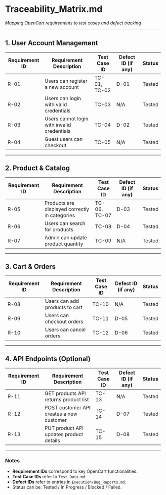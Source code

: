 # Traceability_Matrix.md
*Mapping OpenCart requirements to test cases and defect tracking*

---

## 1. User Account Management

| Requirement ID | Requirement Description | Test Case ID | Defect ID (if any) | Status |
|----------------|------------------------|--------------|------------------|--------|
| R-01 | Users can register a new account | TC-01, TC-02 | D-01 | Tested |
| R-02 | Users can login with valid credentials | TC-03 | N/A | Tested |
| R-03 | Users cannot login with invalid credentials | TC-04 | D-02 | Tested |
| R-04 | Guest users can checkout | TC-05 | N/A | Tested |

---

## 2. Product & Catalog

| Requirement ID | Requirement Description | Test Case ID | Defect ID (if any) | Status |
|----------------|------------------------|--------------|------------------|--------|
| R-05 | Products are displayed correctly in categories | TC-06, TC-07 | D-03 | Tested |
| R-06 | Users can search for products | TC-08 | D-04 | Tested |
| R-07 | Admin can update product quantity | TC-09 | N/A | Tested |

---

## 3. Cart & Orders

| Requirement ID | Requirement Description | Test Case ID | Defect ID (if any) | Status |
|----------------|------------------------|--------------|------------------|--------|
| R-08 | Users can add products to cart | TC-10 | N/A | Tested |
| R-09 | Users can checkout orders | TC-11 | D-05 | Tested |
| R-10 | Users can cancel orders | TC-12 | D-06 | Tested |

---

## 4. API Endpoints (Optional)

| Requirement ID | Requirement Description | Test Case ID | Defect ID (if any) | Status |
|----------------|------------------------|--------------|------------------|--------|
| R-11 | GET products API returns product list | TC-13 | N/A | Tested |
| R-12 | POST customer API creates a new customer | TC-14 | D-07 | Tested |
| R-13 | PUT product API updates product details | TC-15 | D-08 | Tested |

---

### Notes
- **Requirement IDs** correspond to key OpenCart functionalities.  
- **Test Case IDs** refer to `Test_Data.md`.  
- **Defect IDs** refer to entries in `Execution/Bug_Reports.md`.  
- Status can be: Tested / In Progress / Blocked / Failed.  
